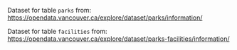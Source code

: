Dataset for table `parks` from: https://opendata.vancouver.ca/explore/dataset/parks/information/

Dataset for table `facilities` from: https://opendata.vancouver.ca/explore/dataset/parks-facilities/information/